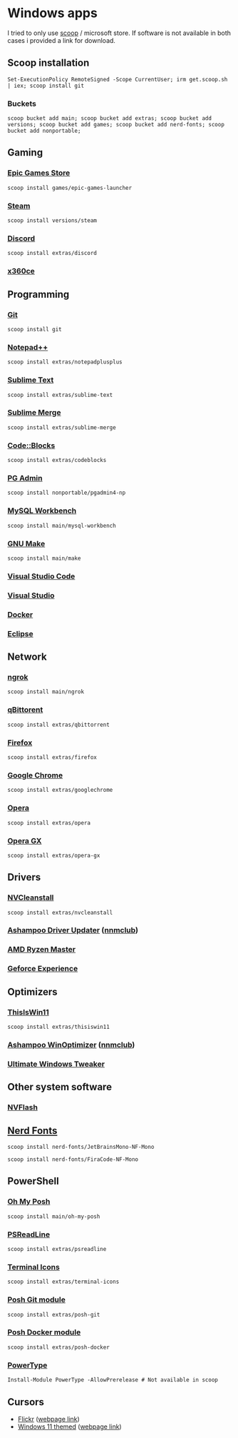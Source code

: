 # Windows apps

I tried to only use [scoop](https://scoop.sh) / microsoft store. If software is not available in both cases i provided a link for download.

## Scoop installation

```pwsh
Set-ExecutionPolicy RemoteSigned -Scope CurrentUser; irm get.scoop.sh | iex; scoop install git
```

### Buckets
```pwsh
scoop bucket add main; scoop bucket add extras; scoop bucket add versions; scoop bucket add games; scoop bucket add nerd-fonts; scoop bucket add nonportable;
```

## Gaming

### [Epic Games Store](https://store.epicgames.com/)

```pwsh
scoop install games/epic-games-launcher
```

### [Steam](https://store.steampowered.com/)

```pwsh
scoop install versions/steam
```

### [Discord](https://discord.com/)

```pwsh
scoop install extras/discord
```

### [x360ce](https://www.x360ce.com/)

## Programming

### [Git](https://git-scm.com/)

```pwsh
scoop install git
```

### [Notepad++](https://notepad-plus-plus.org/downloads/)

```pwsh
scoop install extras/notepadplusplus
```

### [Sublime Text](https://www.sublimetext.com/)

```pwsh
scoop install extras/sublime-text
```

### [Sublime Merge](https://www.sublimemerge.com/)

```pwsh
scoop install extras/sublime-merge
```

### [Code::Blocks](http://www.codeblocks.org/)

```pwsh
scoop install extras/codeblocks
```

### [PG Admin](https://www.pgadmin.org/)

```pwsh
scoop install nonportable/pgadmin4-np
```

### [MySQL Workbench](https://dev.mysql.com/downloads/workbench/)

```pwsh
scoop install main/mysql-workbench
```

### [GNU Make](https://www.gnu.org/software/make/)

```pwsh
scoop install main/make
```

### [Visual Studio Code](https://code.visualstudio.com/)

### [Visual Studio](https://visualstudio.microsoft.com/)

### [Docker](https://www.docker.com/)

### [Eclipse](https://www.eclipse.org/)

## Network

### [ngrok](https://ngrok.com/)

```pwsh
scoop install main/ngrok
```

### [qBittorent](https://www.qbittorrent.org/)

```pwsh
scoop install extras/qbittorrent
```

### [Firefox](https://www.mozilla.org/en-US/firefox/)

```pwsh
scoop install extras/firefox
```

### [Google Chrome](https://www.google.com/chrome/)

```pwsh
scoop install extras/googlechrome
```

### [Opera](https://www.opera.com/)

```pwsh
scoop install extras/opera
```

### [Opera GX](https://www.opera.com/gx)

```pwsh
scoop install extras/opera-gx
```

## Drivers

### [NVCleanstall](https://www.techpowerup.com/nvcleanstall/)

```pwsh
scoop install extras/nvcleanstall
```

### [Ashampoo Driver Updater](https://www.ashampoo.com/en-us/driver-updater) ([nnmclub](https://nnmclub.to/forum/viewtopic.php?t=1594138))

### [AMD Ryzen Master](https://www.amd.com/en/technologies/ryzen-master)

### [Geforce Experience](https://www.nvidia.com/ru-ru/geforce/geforce-experience/)

## Optimizers

### [ThisIsWin11](https://github.com/builtbybel/ThisIsWin11)

```pwsh
scoop install extras/thisiswin11
```

### [Ashampoo WinOptimizer](https://www.ashampoo.com/en-us/winoptimizer-26) ([nnmclub](https://nnmclub.to/forum/viewtopic.php?t=1615298))

### [Ultimate Windows Tweaker](https://www.thewindowsclub.com/ultimate-windows-tweaker-4-windows-10)

## Other system software

### [NVFlash](https://www.techpowerup.com/download/nvidia-nvflash/)

## [Nerd Fonts](https://www.nerdfonts.com/)

```pwsh
scoop install nerd-fonts/JetBrainsMono-NF-Mono
```

```pwsh
scoop install nerd-fonts/FiraCode-NF-Mono
```

## PowerShell

### [Oh My Posh](https://ohmyposh.dev/)

```pwsh
scoop install main/oh-my-posh
```

### [PSReadLine](https://learn.microsoft.com/en-us/powershell/module/psreadline/?view=powershell-7.3)

```pwsh
scoop install extras/psreadline
```

### [Terminal Icons](https://github.com/devblackops/Terminal-Icons)

```pwsh
scoop install extras/terminal-icons
```

### [Posh Git module](https://ohmyposh.dev/)

```pwsh
scoop install extras/posh-git
```

### [Posh Docker module](https://ohmyposh.dev/)

```pwsh
scoop install extras/posh-docker
```

### [PowerType](https://github.com/AnderssonPeter/PowerType)

```pwsh
Install-Module PowerType -AllowPrerelease # Not available in scoop
```

## Cursors

* [Flickr](./cursors/Flickr.zip) ([webpage link](https://www.deviantart.com/alexgal23/art/Flickr-Cursors-721046420))
* [Windows 11 themed](./cursors/Windows-11.zip) ([webpage link](https://www.deviantart.com/jepricreations/art/Windows-11-Cursors-Concept-v2-886489356))
